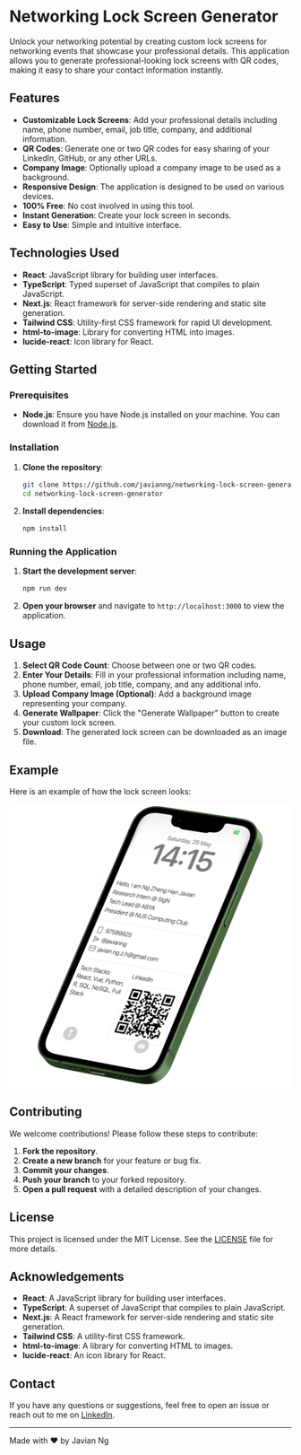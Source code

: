 # Networking Lock Screen Generator

Unlock your networking potential by creating custom lock screens for networking events that showcase your professional details. This application allows you to generate professional-looking lock screens with QR codes, making it easy to share your contact information instantly.

## Features

- **Customizable Lock Screens**: Add your professional details including name, phone number, email, job title, company, and additional information.
- **QR Codes**: Generate one or two QR codes for easy sharing of your LinkedIn, GitHub, or any other URLs.
- **Company Image**: Optionally upload a company image to be used as a background.
- **Responsive Design**: The application is designed to be used on various devices.
- **100% Free**: No cost involved in using this tool.
- **Instant Generation**: Create your lock screen in seconds.
- **Easy to Use**: Simple and intuitive interface.

## Technologies Used

- **React**: JavaScript library for building user interfaces.
- **TypeScript**: Typed superset of JavaScript that compiles to plain JavaScript.
- **Next.js**: React framework for server-side rendering and static site generation.
- **Tailwind CSS**: Utility-first CSS framework for rapid UI development.
- **html-to-image**: Library for converting HTML into images.
- **lucide-react**: Icon library for React.

## Getting Started

### Prerequisites

- **Node.js**: Ensure you have Node.js installed on your machine. You can download it from [Node.js](https://nodejs.org/).

### Installation

1. **Clone the repository**:

   ```bash
   git clone https://github.com/javianng/networking-lock-screen-generator.git
   cd networking-lock-screen-generator
   ```

2. **Install dependencies**:

   ```bash
   npm install
   ```

### Running the Application

1. **Start the development server**:

   ```bash
   npm run dev
   ```

2. **Open your browser** and navigate to `http://localhost:3000` to view the application.

## Usage

1. **Select QR Code Count**: Choose between one or two QR codes.
2. **Enter Your Details**: Fill in your professional information including name, phone number, email, job title, company, and any additional info.
3. **Upload Company Image (Optional)**: Add a background image representing your company.
4. **Generate Wallpaper**: Click the "Generate Wallpaper" button to create your custom lock screen.
5. **Download**: The generated lock screen can be downloaded as an image file.

## Example

Here is an example of how the lock screen looks:

![Example Lock Screen](public/example2.png)

## Contributing

We welcome contributions! Please follow these steps to contribute:

1. **Fork the repository**.
2. **Create a new branch** for your feature or bug fix.
3. **Commit your changes**.
4. **Push your branch** to your forked repository.
5. **Open a pull request** with a detailed description of your changes.

## License

This project is licensed under the MIT License. See the [LICENSE](LICENSE) file for more details.

## Acknowledgements

- **React**: A JavaScript library for building user interfaces.
- **TypeScript**: A superset of JavaScript that compiles to plain JavaScript.
- **Next.js**: A React framework for server-side rendering and static site generation.
- **Tailwind CSS**: A utility-first CSS framework.
- **html-to-image**: A library for converting HTML to images.
- **lucide-react**: An icon library for React.

## Contact

If you have any questions or suggestions, feel free to open an issue or reach out to me on [LinkedIn](https://www.linkedin.com/in/javianngzh/).

---

Made with ❤️ by Javian Ng
